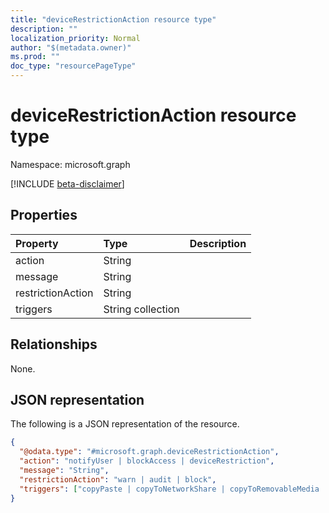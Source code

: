 ```yaml
---
title: "deviceRestrictionAction resource type"
description: ""
localization_priority: Normal
author: "$(metadata.owner)"
ms.prod: ""
doc_type: "resourcePageType"
---
```


# deviceRestrictionAction resource type

Namespace: microsoft.graph

[!INCLUDE [beta-disclaimer](../../includes/beta-disclaimer.md)]

## Properties

| Property          | Type              | Description |
| :---------------- | :---------------- | :---------- |
| action            | String            |             |
| message           | String            |             |
| restrictionAction | String            |             |
| triggers          | String collection |             |

## Relationships

None.

## JSON representation

The following is a JSON representation of the resource.

<!-- {
  "blockType": "resource",
  "@odata.type": "microsoft.graph.deviceRestrictionAction",
}
-->

```json
{
  "@odata.type": "#microsoft.graph.deviceRestrictionAction",
  "action": "notifyUser | blockAccess | deviceRestriction",
  "message": "String",
  "restrictionAction": "warn | audit | block",
  "triggers": ["copyPaste | copyToNetworkShare | copyToRemovableMedia | screenCapture | print | cloudEgress | unallowedApps"]
}
```
